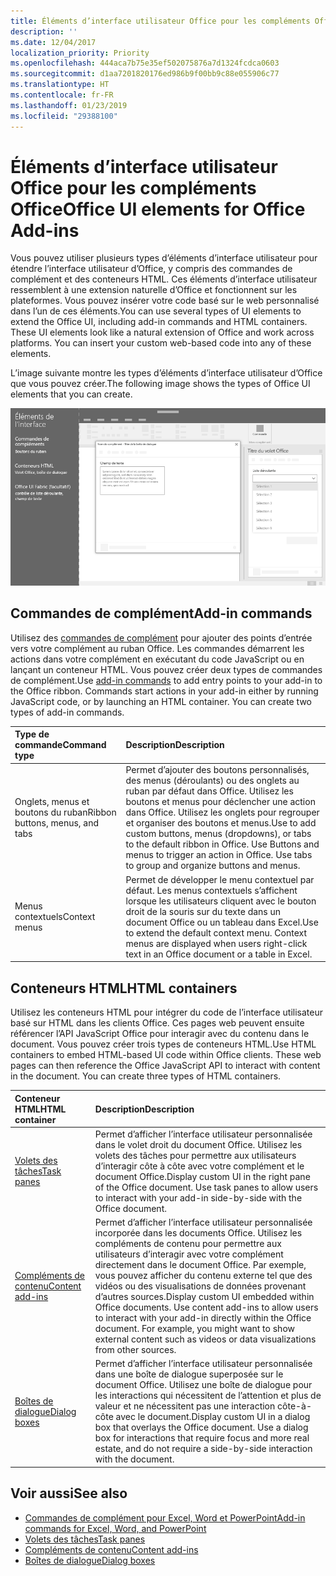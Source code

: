 ```yaml
---
title: Éléments d’interface utilisateur Office pour les compléments Office
description: ''
ms.date: 12/04/2017
localization_priority: Priority
ms.openlocfilehash: 444aca7b75e35ef502075876a7d1324fcdca0603
ms.sourcegitcommit: d1aa7201820176ed986b9f00bb9c88e055906c77
ms.translationtype: HT
ms.contentlocale: fr-FR
ms.lasthandoff: 01/23/2019
ms.locfileid: "29388100"
---
```

# <a name="office-ui-elements-for-office-add-ins"></a><span data-ttu-id="69e5b-102">Éléments d’interface utilisateur Office pour les compléments Office</span><span class="sxs-lookup"><span data-stu-id="69e5b-102">Office UI elements for Office Add-ins</span></span>

<span data-ttu-id="69e5b-p101">Vous pouvez utiliser plusieurs types d’éléments d’interface utilisateur pour étendre l’interface utilisateur d’Office, y compris des commandes de complément et des conteneurs HTML. Ces éléments d’interface utilisateur ressemblent à une extension naturelle d’Office et fonctionnent sur les plateformes. Vous pouvez insérer votre code basé sur le web personnalisé dans l’un de ces éléments.</span><span class="sxs-lookup"><span data-stu-id="69e5b-p101">You can use several types of UI elements to extend the Office UI, including add-in commands and HTML containers. These UI elements look like a natural extension of Office and work across platforms. You can insert your custom web-based code into any of these elements.</span></span>

<span data-ttu-id="69e5b-106">L’image suivante montre les types d’éléments d’interface utilisateur d’Office que vous pouvez créer.</span><span class="sxs-lookup"><span data-stu-id="69e5b-106">The following image shows the types of Office UI elements that you can create.</span></span>

![Image qui affiche des commandes de complément sur le ruban, un volet des tâches et une boîte de dialogue dans un document Office](../images/overview-with-app-interface-elements.png)

## <a name="add-in-commands"></a><span data-ttu-id="69e5b-108">Commandes de complément</span><span class="sxs-lookup"><span data-stu-id="69e5b-108">Add-in commands</span></span>

<span data-ttu-id="69e5b-p102">Utilisez des [commandes de complément](add-in-commands.md) pour ajouter des points d’entrée vers votre complément au ruban Office. Les commandes démarrent les actions dans votre complément en exécutant du code JavaScript ou en lançant un conteneur HTML. Vous pouvez créer deux types de commandes de complément.</span><span class="sxs-lookup"><span data-stu-id="69e5b-p102">Use [add-in commands](add-in-commands.md) to add entry points to your add-in to the Office ribbon. Commands start actions in your add-in either by running JavaScript code, or by launching an HTML container. You can create two types of add-in commands.</span></span>

|<span data-ttu-id="69e5b-112">**Type de commande**</span><span class="sxs-lookup"><span data-stu-id="69e5b-112">**Command type**</span></span>|<span data-ttu-id="69e5b-113">**Description**</span><span class="sxs-lookup"><span data-stu-id="69e5b-113">**Description**</span></span>|
|:---------------|:--------------|
|<span data-ttu-id="69e5b-114">Onglets, menus et boutons du ruban</span><span class="sxs-lookup"><span data-stu-id="69e5b-114">Ribbon buttons, menus, and tabs</span></span>|<span data-ttu-id="69e5b-p103">Permet d’ajouter des boutons personnalisés, des menus (déroulants) ou des onglets au ruban par défaut dans Office. Utilisez les boutons et menus pour déclencher une action dans Office. Utilisez les onglets pour regrouper et organiser des boutons et menus.</span><span class="sxs-lookup"><span data-stu-id="69e5b-p103">Use to add custom buttons, menus (dropdowns), or tabs to the default ribbon in Office. Use Buttons and menus to trigger an action in Office. Use tabs to group and organize buttons and menus.</span></span>|
|<span data-ttu-id="69e5b-118">Menus contextuels</span><span class="sxs-lookup"><span data-stu-id="69e5b-118">Context menus</span></span>| <span data-ttu-id="69e5b-p104">Permet de développer le menu contextuel par défaut. Les menus contextuels s’affichent lorsque les utilisateurs cliquent avec le bouton droit de la souris sur du texte dans un document Office ou un tableau dans Excel.</span><span class="sxs-lookup"><span data-stu-id="69e5b-p104">Use to extend the default context menu. Context menus are displayed when users right-click text in an Office document or a table in Excel.</span></span>| 

## <a name="html-containers"></a><span data-ttu-id="69e5b-121">Conteneurs HTML</span><span class="sxs-lookup"><span data-stu-id="69e5b-121">HTML containers</span></span>

<span data-ttu-id="69e5b-p105">Utilisez les conteneurs HTML pour intégrer du code de l’interface utilisateur basé sur HTML dans les clients Office. Ces pages web peuvent ensuite référencer l’API JavaScript Office pour interagir avec du contenu dans le document. Vous pouvez créer trois types de conteneurs HTML.</span><span class="sxs-lookup"><span data-stu-id="69e5b-p105">Use HTML containers to embed HTML-based UI code within Office clients. These web pages can then reference the Office JavaScript API to interact with content in the document. You can create three types of HTML containers.</span></span>

|<span data-ttu-id="69e5b-125">**Conteneur HTML**</span><span class="sxs-lookup"><span data-stu-id="69e5b-125">**HTML container**</span></span>|<span data-ttu-id="69e5b-126">**Description**</span><span class="sxs-lookup"><span data-stu-id="69e5b-126">**Description**</span></span>|
|:-----------------|:--------------|
|[<span data-ttu-id="69e5b-127">Volets des tâches</span><span class="sxs-lookup"><span data-stu-id="69e5b-127">Task panes</span></span>](task-pane-add-ins.md)|<span data-ttu-id="69e5b-p106">Permet d’afficher l’interface utilisateur personnalisée dans le volet droit du document Office. Utilisez les volets des tâches pour permettre aux utilisateurs d’interagir côte à côte avec votre complément et le document Office.</span><span class="sxs-lookup"><span data-stu-id="69e5b-p106">Display custom UI in the right pane of the Office document. Use task panes to allow users to interact with your add-in side-by-side with the Office document.</span></span>|
|[<span data-ttu-id="69e5b-130">Compléments de contenu</span><span class="sxs-lookup"><span data-stu-id="69e5b-130">Content add-ins</span></span>](content-add-ins.md)|<span data-ttu-id="69e5b-p107">Permet d’afficher l’interface utilisateur personnalisée incorporée dans les documents Office. Utilisez les compléments de contenu pour permettre aux utilisateurs d’interagir avec votre complément directement dans le document Office. Par exemple, vous pouvez afficher du contenu externe tel que des vidéos ou des visualisations de données provenant d’autres sources.</span><span class="sxs-lookup"><span data-stu-id="69e5b-p107">Display custom UI embedded within Office documents. Use content add-ins to allow users to interact with your add-in directly within the Office document. For example, you might want to show external content such as videos or data visualizations from other sources.</span></span> |
|[<span data-ttu-id="69e5b-134">Boîtes de dialogue</span><span class="sxs-lookup"><span data-stu-id="69e5b-134">Dialog boxes</span></span>](dialog-boxes.md)|<span data-ttu-id="69e5b-p108">Permet d’afficher l’interface utilisateur personnalisée dans une boîte de dialogue superposée sur le document Office. Utilisez une boîte de dialogue pour les interactions qui nécessitent de l’attention et plus de valeur et ne nécessitent pas une interaction côte-à-côte avec le document.</span><span class="sxs-lookup"><span data-stu-id="69e5b-p108">Display custom UI in a dialog box that overlays the Office document. Use a dialog box for interactions that require focus and more real estate, and do not require a side-by-side interaction with the document.</span></span>|

## <a name="see-also"></a><span data-ttu-id="69e5b-137">Voir aussi</span><span class="sxs-lookup"><span data-stu-id="69e5b-137">See also</span></span>

- [<span data-ttu-id="69e5b-138">Commandes de complément pour Excel, Word et PowerPoint</span><span class="sxs-lookup"><span data-stu-id="69e5b-138">Add-in commands for Excel, Word, and PowerPoint</span></span>](add-in-commands.md)
- [<span data-ttu-id="69e5b-139">Volets des tâches</span><span class="sxs-lookup"><span data-stu-id="69e5b-139">Task panes</span></span>](task-pane-add-ins.md)
- [<span data-ttu-id="69e5b-140">Compléments de contenu</span><span class="sxs-lookup"><span data-stu-id="69e5b-140">Content add-ins</span></span>](content-add-ins.md)
- [<span data-ttu-id="69e5b-141">Boîtes de dialogue</span><span class="sxs-lookup"><span data-stu-id="69e5b-141">Dialog boxes</span></span>](dialog-boxes.md)
